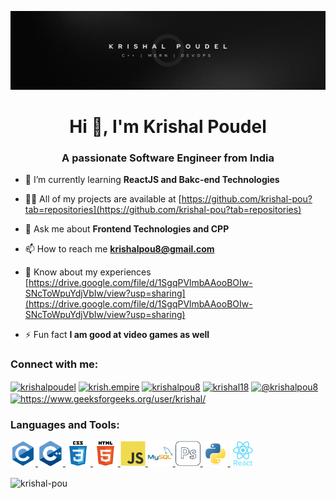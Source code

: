 ![logo](https://github.com/krishal-pou/krishal-pou/blob/main/1719355503442.jpeg)
<h1 align="center">Hi 👋, I'm Krishal Poudel</h1>
<h3 align="center">A passionate Software Engineer from India</h3>

- 🌱 I’m currently learning **ReactJS and Bakc-end Technologies**

- 👨‍💻 All of my projects are available at [https://github.com/krishal-pou?tab=repositories](https://github.com/krishal-pou?tab=repositories)

- 💬 Ask me about **Frontend Technologies and CPP**

- 📫 How to reach me **krishalpou8@gmail.com**

- 📄 Know about my experiences [https://drive.google.com/file/d/1SgqPVlmbAAooBOIw-SNcToWpuYdjVbIw/view?usp=sharing](https://drive.google.com/file/d/1SgqPVlmbAAooBOIw-SNcToWpuYdjVbIw/view?usp=sharing)

- ⚡ Fun fact **I am good at video games as well**

<h3 align="left">Connect with me:</h3>
<p align="left">
<a href="https://linkedin.com/in/krishalpoudel" target="blank"><img align="center" src="https://raw.githubusercontent.com/rahuldkjain/github-profile-readme-generator/master/src/images/icons/Social/linked-in-alt.svg" alt="krishalpoudel" height="30" width="40" /></a>
<a href="https://instagram.com/krish.empire" target="blank"><img align="center" src="https://raw.githubusercontent.com/rahuldkjain/github-profile-readme-generator/master/src/images/icons/Social/instagram.svg" alt="krish.empire" height="30" width="40" /></a>
<a href="https://www.hackerrank.com/krishalpou8" target="blank"><img align="center" src="https://raw.githubusercontent.com/rahuldkjain/github-profile-readme-generator/master/src/images/icons/Social/hackerrank.svg" alt="krishalpou8" height="30" width="40" /></a>
<a href="https://www.leetcode.com/krishal18" target="blank"><img align="center" src="https://raw.githubusercontent.com/rahuldkjain/github-profile-readme-generator/master/src/images/icons/Social/leet-code.svg" alt="krishal18" height="30" width="40" /></a>
<a href="https://www.hackerearth.com/@krishalpou8" target="blank"><img align="center" src="https://raw.githubusercontent.com/rahuldkjain/github-profile-readme-generator/master/src/images/icons/Social/hackerearth.svg" alt="@krishalpou8" height="30" width="40" /></a>
<a href="https://auth.geeksforgeeks.org/user/https://www.geeksforgeeks.org/user/krishal/" target="blank"><img align="center" src="https://raw.githubusercontent.com/rahuldkjain/github-profile-readme-generator/master/src/images/icons/Social/geeks-for-geeks.svg" alt="https://www.geeksforgeeks.org/user/krishal/" height="30" width="40" /></a>
</p>

<h3 align="left">Languages and Tools:</h3>
<p align="left"> <a href="https://www.cprogramming.com/" target="_blank" rel="noreferrer"> <img src="https://raw.githubusercontent.com/devicons/devicon/master/icons/c/c-original.svg" alt="c" width="40" height="40"/> </a> <a href="https://www.w3schools.com/cpp/" target="_blank" rel="noreferrer"> <img src="https://raw.githubusercontent.com/devicons/devicon/master/icons/cplusplus/cplusplus-original.svg" alt="cplusplus" width="40" height="40"/> </a> <a href="https://www.w3schools.com/css/" target="_blank" rel="noreferrer"> <img src="https://raw.githubusercontent.com/devicons/devicon/master/icons/css3/css3-original-wordmark.svg" alt="css3" width="40" height="40"/> </a> <a href="https://www.w3.org/html/" target="_blank" rel="noreferrer"> <img src="https://raw.githubusercontent.com/devicons/devicon/master/icons/html5/html5-original-wordmark.svg" alt="html5" width="40" height="40"/> </a> <a href="https://developer.mozilla.org/en-US/docs/Web/JavaScript" target="_blank" rel="noreferrer"> <img src="https://raw.githubusercontent.com/devicons/devicon/master/icons/javascript/javascript-original.svg" alt="javascript" width="40" height="40"/> </a> <a href="https://www.mysql.com/" target="_blank" rel="noreferrer"> <img src="https://raw.githubusercontent.com/devicons/devicon/master/icons/mysql/mysql-original-wordmark.svg" alt="mysql" width="40" height="40"/> </a> <a href="https://www.photoshop.com/en" target="_blank" rel="noreferrer"> <img src="https://raw.githubusercontent.com/devicons/devicon/master/icons/photoshop/photoshop-line.svg" alt="photoshop" width="40" height="40"/> </a> <a href="https://www.python.org" target="_blank" rel="noreferrer"> <img src="https://raw.githubusercontent.com/devicons/devicon/master/icons/python/python-original.svg" alt="python" width="40" height="40"/> </a> <a href="https://reactjs.org/" target="_blank" rel="noreferrer"> <img src="https://raw.githubusercontent.com/devicons/devicon/master/icons/react/react-original-wordmark.svg" alt="react" width="40" height="40"/> </a> </p>

<p><img align="center" src="https://github-readme-stats.vercel.app/api/top-langs?username=krishal-pou&show_icons=true&locale=en&layout=compact" alt="krishal-pou" /></p>

